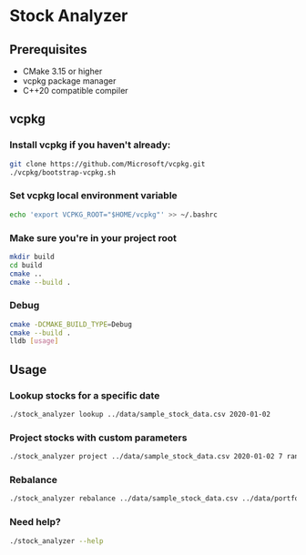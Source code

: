 # Stock Analyzer

## Prerequisites
- CMake 3.15 or higher
- vcpkg package manager
- C++20 compatible compiler

## vcpkg 

### Install vcpkg if you haven't already:
```bash
git clone https://github.com/Microsoft/vcpkg.git
./vcpkg/bootstrap-vcpkg.sh
```

### Set vcpkg local environment variable
```bash
echo 'export VCPKG_ROOT="$HOME/vcpkg"' >> ~/.bashrc
```

### Make sure you're in your project root
```bash
mkdir build
cd build
cmake ..
cmake --build .
```

### Debug
```bash
cmake -DCMAKE_BUILD_TYPE=Debug
cmake --build .
lldb [usage]
```

## Usage

### Lookup stocks for a specific date
```bash
./stock_analyzer lookup ../data/sample_stock_data.csv 2020-01-02
```

### Project stocks with custom parameters
```bash
./stock_analyzer project ../data/sample_stock_data.csv 2020-01-02 7 random
```

### Rebalance
```bash
./stock_analyzer rebalance ../data/sample_stock_data.csv ../data/portfolio.json 5 3 random
```

### Need help?
```bash
./stock_analyzer --help
```